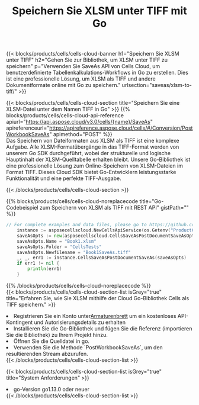 ﻿---
title:  Speichern Sie XLSM unter TIFF mit Go
description:  Verwendung von Aspose.Cells Cloud SDK für Go zum Speichern der XLSM-Formatdatei als TIFF-Formatdatei.
kwords: Excel, Save XLSM as TIFF, REST, Go
howto: How to save XLSM as TIFF using Aspose.Cells Cloud Go library.
---
{{< blocks/products/cells/cells-cloud-banner h1="Speichern Sie XLSM unter TIFF" h2="Gehen Sie zur Bibliothek, um XLSM unter TIFF zu speichern" p="Verwenden Sie SaveAs API von Cells Cloud, um benutzerdefinierte Tabellenkalkulations-Workflows in Go zu erstellen. Dies ist eine professionelle Lösung, um XLSM als TIFF und andere Dokumentformate online mit Go zu speichern." urlsection="saveas/xlsm-to-tiff/" >}}

{{< blocks/products/cells/cells-cloud-section title="Speichern Sie eine XLSM-Datei unter dem Namen TIFF in Go" >}}
{{% blocks/products/cells/cells-cloud-api-reference apiurl="https://api.aspose.cloud/v3.0/cells/{name}/SaveAs" apireferenceurl="https://apireference.aspose.cloud/cells/#/Conversion/PostWorkbookSaveAs" apimethod="POST" %}}
<br/>
Das Speichern von Dateiformaten aus XLSM als TIFF ist eine komplexe Aufgabe. Alle XLSM-Formatübergänge in das TIFF-Format werden von unserem Go SDK durchgeführt, wobei der strukturelle und logische Hauptinhalt der XLSM-Quelltabelle erhalten bleibt. Unsere Go-Bibliothek ist eine professionelle Lösung zum Online-Speichern von XLSM-Dateien im Format TIFF. Dieses Cloud SDK bietet Go-Entwicklern leistungsstarke Funktionalität und eine perfekte TIFF-Ausgabe.

{{< /blocks/products/cells/cells-cloud-section >}}

{{% blocks/products/cells/cells-cloud-noreplacecode title="Go-Codebeispiel zum Speichern von XLSM als TIFF mit REST API" gistPath="" %}}
  
```go
// For complete examples and data files, please go to https://github.com/aspose-cells-cloud/aspose-cells-cloud-go/
    instance := asposecellscloud.NewCellsApiService(os.Getenv("ProductClientId"), os.Getenv("ProductClientSecret"))
    saveAsOpts := new(asposecellscloud.CellsSaveAsPostDocumentSaveAsOpts)
    saveAsOpts.Name = "Book1.xlsm"
    saveAsOpts.Folder = "CellsTests"
    saveAsOpts.Newfilename = "Book1SaveAs.tiff"
    _, _, err1 := instance.CellsSaveAsPostDocumentSaveAs(saveAsOpts)
    if err1 != nil {
	    println(err1)
    }
```
  
{{% /blocks/products/cells/cells-cloud-noreplacecode %}}
<br/>
{{< blocks/products/cells/cells-cloud-section-list isGrey="true" title="Erfahren Sie, wie Sie XLSM mithilfe der Cloud Go-Bibliothek Cells als TIFF speichern." >}}
<li> Registrieren Sie ein Konto unter<a href="https://dashboard.aspose.cloud/">Armaturenbrett</a> um ein kostenloses API-Kontingent und Autorisierungsdetails zu erhalten</li>
<li>Installieren Sie die Go-Bibliothek und fügen Sie die Referenz (importieren Sie die Bibliothek) zu Ihrem Projekt hinzu.</li>
<li>Öffnen Sie die Quelldatei in go.</li>
<li>Verwenden Sie die Methode `PostWorkbookSaveAs`, um den resultierenden Stream abzurufen.</li>
{{< /blocks/products/cells/cells-cloud-section-list >}}

{{< blocks/products/cells/cells-cloud-section-list isGrey="true" title="System Anforderungen" >}}
<li>go-Version go1.13.0 oder neuer</li>
{{< /blocks/products/cells/cells-cloud-section-list >}}
